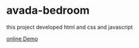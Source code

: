 # avada-bedroom
this project developed html and css and javascript

<a href="https://https://kimiyaalmasiweb.github.io/avada-bedroom/">online Demo</a>
